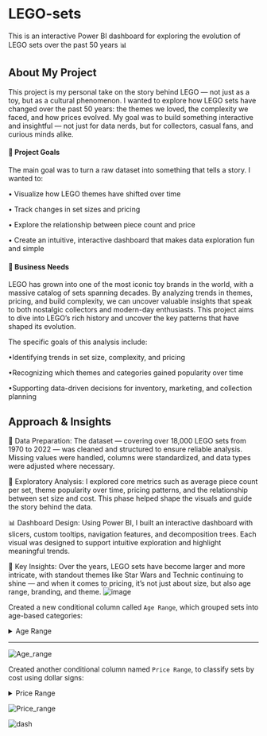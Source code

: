 # LEGO-sets
This is an interactive Power BI dashboard for exploring the evolution of LEGO sets over the past 50 years 📊
## About My Project
This project is my personal take on the story behind LEGO — not just as a toy, but as a cultural phenomenon. I wanted to explore how LEGO sets have changed over the past 50 years: the themes we loved, the complexity we faced, and how prices evolved. My goal was to build something interactive and insightful — not just for data nerds, but for collectors, casual fans, and curious minds alike.
#### 🎯 Project Goals
The main goal was to turn a raw dataset into something that tells a story. I wanted to:

• Visualize how LEGO themes have shifted over time

• Track changes in set sizes and pricing

• Explore the relationship between piece count and price

• Create an intuitive, interactive dashboard that makes data exploration fun and simple

#### 💼 Business Needs
LEGO has grown into one of the most iconic toy brands in the world, with a massive catalog of sets spanning decades. By analyzing trends in themes, pricing, and build complexity, we can uncover valuable insights that speak to both nostalgic collectors and modern-day enthusiasts. This project aims to dive into LEGO’s rich history and uncover the key patterns that have shaped its evolution.

The specific goals of this analysis include:

•Identifying trends in set size, complexity, and pricing

•Recognizing which themes and categories gained popularity over time

•Supporting data-driven decisions for inventory, marketing, and collection planning

## Approach & Insights
🧼 Data Preparation:
The dataset — covering over 18,000 LEGO sets from 1970 to 2022 — was cleaned and structured to ensure reliable analysis. Missing values were handled, columns were standardized, and data types were adjusted where necessary.

🔎 Exploratory Analysis:
I explored core metrics such as average piece count per set, theme popularity over time, pricing patterns, and the relationship between set size and cost. This phase helped shape the visuals and guide the story behind the data.

📊 Dashboard Design:
Using Power BI, I built an interactive dashboard with slicers, custom tooltips, navigation features, and decomposition trees. Each visual was designed to support intuitive exploration and highlight meaningful trends.

🧠 Key Insights:
Over the years, LEGO sets have become larger and more intricate, with standout themes like Star Wars and Technic continuing to shine — and when it comes to pricing, it’s not just about size, but also age range, branding, and theme.
![image](https://github.com/user-attachments/assets/6745830a-9e93-40bb-bf49-28207854d54c)





Created a new conditional column called `Age Range`, which grouped sets into age-based categories:
<details>
<summary>Age Range</summary>

- **Over** – for sets recommended for ages 18+  
- **10 to 17** – for older children and teens  
- **5 to 9** – for younger builders  
- **1 to 4** – for toddler-friendly sets

This made it easier to segment the data by age group in slicers and visuals.
</details>

---
![Age_range](https://github.com/user-attachments/assets/d0a25fdd-92b8-4beb-9460-5bd14fe6c809)

Created another conditional column named `Price Range`, to classify sets by cost using dollar signs:
<details>
<summary>Price Range</summary>

- **$$$$$** – sets over $500  
- **$$$$** – $100 to $500  
- **$$$** – $50 to $100  
- **$$** – $5 to $50  
- **$** – under $5

This allowed for quick filtering and intuitive comparison of set prices.
</details>

![Price_range](https://github.com/user-attachments/assets/58698606-cc5d-4570-9c76-99938a113e1d)




![dash](https://github.com/user-attachments/assets/62a10471-8fd5-4087-989a-9d3d138e804c)

